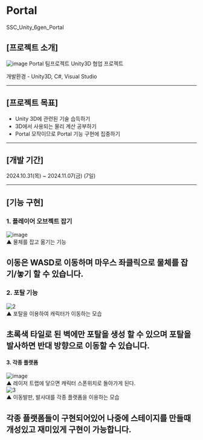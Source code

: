 # Portal
SSC_Unity_6gen_Portal

## [프로젝트 소개]
![image](https://github.com/user-attachments/assets/99ac527d-cca5-4f5a-92c3-b9a9f1ccaa56)
Portal
팀프로젝트 Unity3D 협업 프로젝트 


개발환경 - Unity3D, C#, Visual Studio

---
## [프로젝트 목표]
- Unity 3D에 관련된 기술 습득하기
- 3D에서 사용되는 물리 계산 공부하기
- Portal 모작이므로 Portal 기능 구현에 집중하기

---
## [개발 기간]
2024.10.31(목) ~ 2024.11.07(금) (7일)


---

## [기능 구현]
### 1. 플레이어 오브젝트 잡기
![image](https://github.com/user-attachments/assets/65f88236-fa4b-4732-b9eb-34bbd32060a5)  
▲ 물체를 잡고 옮기는 기능  

이동은 WASD로 이동하며 마우스 좌클릭으로 물체를 잡기/놓기 할 수 있습니다.  
---

### 2. 포탈 기능
![2](https://github.com/user-attachments/assets/84311a23-f637-4dbc-8b96-254d440d54e7)  
▲ 포탈을 이용하여 캐릭터가 이동하는 모습  

초록색 타일로 된 벽에만 포탈을 생성 할 수 있으며
포탈을 발사하면 반대 방향으로 이동할 수 있습니다.
---

#### 3. 각종 플랫폼
![image](https://github.com/user-attachments/assets/42900033-7539-43f9-96ee-efa94be63bbc)  
▲ 레이저 트랩에 닿으면 캐릭터 스폰위치로 돌아가게 된다.  
![3](https://github.com/user-attachments/assets/9478b576-c461-4aa6-8b03-8bd98fdf1fd0)  
▲ 이동발판, 발사대를 각종 플랫폼을 이용하는 모습

각종 플랫폼들이 구현되어있어 나중에 스테이지를 만들때 개성있고 재미있게 구현이 가능합니다.
---


